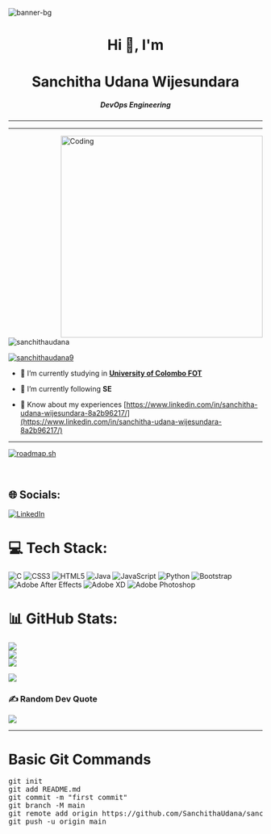 <!--
![0f25e4668c1c7740b5ed41835339d67f](https://user-images.githubusercontent.com/109952575/208571025-226965d0-8021-4824-a507-687eec020c86.gif)
![PNC-Animated-Banners](https://user-images.githubusercontent.com/109952575/208571521-8d1fbe18-2b04-497b-92de-8093c1a752d4.gif)

<h1 align="center">Keep Clam Keep Coading</h1>

-->
<!--
![280074718_1132020747653782_4561003557334403173_n](https://github.com/SanchithaUdana/SanchithaUdana/assets/109952575/38173122-73ff-45c5-9054-96820c9d6f60)
-->
 ![banner-bg](https://user-images.githubusercontent.com/109952575/208571815-e747c4d7-9f88-4486-a1f4-fe7e5d764bcd.gif)



<h1 align="center"><b>Hi 👋, I'm </b></h1>
<h1 align="center"><b>Sanchitha Udana Wijesundara</b></h1>
<h5 align="center">DevOps Engineering</h5>
<hr><hr>

<img align="right" alt="Coding" width="400" src="https://github.com/SanchithaUdana/SanchithaUdana/assets/109952575/783bc97e-69f8-4d4b-a852-8d6beccc15b5">

<p align="left"> <img src="https://komarev.com/ghpvc/?username=sanchithaudana&label=Profile%20views&color=0e75b6&style=flat" alt="sanchithaudana" /> </p>



<p align="left"> <a href="https://twitter.com/sanchithaudana9" target="blank"><img src="https://img.shields.io/twitter/follow/sanchithaudana9?logo=twitter&style=for-the-badge" alt="sanchithaudana9" /></a> </p>

- 🔭 I’m currently studying in **<b><a href=https://tech.cmb.ac.lk/> University of Colombo FOT</a></b>**

- 🌱 I’m currently following **SE**

- 📄 Know about my experiences [https://www.linkedin.com/in/sanchitha-udana-wijesundara-8a2b96217/](https://www.linkedin.com/in/sanchitha-udana-wijesundara-8a2b96217/)
<hr>

[![roadmap.sh](https://api.roadmap.sh/v1-badge/wide/64a7af251dadb37b72b54d28?variant=dark&roadmaps=devops%2Cpython)](https://roadmap.sh)

<!--
<h3 align="left">Connect with me:</h3>
<p align="left">
<a href="https://twitter.com/sanchithaudana9" target="blank"><img align="center" src="https://raw.githubusercontent.com/rahuldkjain/github-profile-readme-generator/master/src/images/icons/Social/twitter.svg" alt="sanchithaudana9" height="30" width="40" /></a>
<a href="https://linkedin.com/in/sanchitha udana wijesundara" target="blank"><img align="center" src="https://raw.githubusercontent.com/rahuldkjain/github-profile-readme-generator/master/src/images/icons/Social/linked-in-alt.svg" alt="sanchitha udana wijesundara" height="30" width="40" /></a>
<a href="https://stackoverflow.com/users/19274732" target="blank"><img align="center" src="https://raw.githubusercontent.com/rahuldkjain/github-profile-readme-generator/master/src/images/icons/Social/stack-overflow.svg" alt="19274732" height="30" width="40" /></a>
<a href="https://fb.com/sanchitha udana wijesundara" target="blank"><img align="center" src="https://raw.githubusercontent.com/rahuldkjain/github-profile-readme-generator/master/src/images/icons/Social/facebook.svg" alt="sanchitha udana wijesundara" height="30" width="40" /></a>
<a href="https://www.hackerrank.com/sanchitha udana" target="blank"><img align="center" src="https://raw.githubusercontent.com/rahuldkjain/github-profile-readme-generator/master/src/images/icons/Social/hackerrank.svg" alt="sanchitha udana" height="30" width="40" /></a>
</p>
-->
<!--

<h3 align="left">Languages and Tools:</h3>
<p align="left"> <a href="https://www.arduino.cc/" target="_blank" rel="noreferrer"> <img src="https://cdn.worldvectorlogo.com/logos/arduino-1.svg" alt="arduino" width="40" height="40"/> </a> <a href="https://getbootstrap.com" target="_blank" rel="noreferrer"> <img src="https://raw.githubusercontent.com/devicons/devicon/master/icons/bootstrap/bootstrap-plain-wordmark.svg" alt="bootstrap" width="40" height="40"/> </a> <a href="https://www.cprogramming.com/" target="_blank" rel="noreferrer"> <img src="https://raw.githubusercontent.com/devicons/devicon/master/icons/c/c-original.svg" alt="c" width="40" height="40"/> </a> <a href="https://www.w3schools.com/css/" target="_blank" rel="noreferrer"> <img src="https://raw.githubusercontent.com/devicons/devicon/master/icons/css3/css3-original-wordmark.svg" alt="css3" width="40" height="40"/> </a> <a href="https://www.w3.org/html/" target="_blank" rel="noreferrer"> <img src="https://raw.githubusercontent.com/devicons/devicon/master/icons/html5/html5-original-wordmark.svg" alt="html5" width="40" height="40"/> </a> <a href="https://www.adobe.com/in/products/illustrator.html" target="_blank" rel="noreferrer"> <img src="https://www.vectorlogo.zone/logos/adobe_illustrator/adobe_illustrator-icon.svg" alt="illustrator" width="40" height="40"/> </a> <a href="https://www.java.com" target="_blank" rel="noreferrer"> <img src="https://raw.githubusercontent.com/devicons/devicon/master/icons/java/java-original.svg" alt="java" width="40" height="40"/> </a> <a href="https://www.linux.org/" target="_blank" rel="noreferrer"> <img src="https://raw.githubusercontent.com/devicons/devicon/master/icons/linux/linux-original.svg" alt="linux" width="40" height="40"/> </a> <a href="https://www.mysql.com/" target="_blank" rel="noreferrer"> <img src="https://raw.githubusercontent.com/devicons/devicon/master/icons/mysql/mysql-original-wordmark.svg" alt="mysql" width="40" height="40"/> </a> <a href="https://www.photoshop.com/en" target="_blank" rel="noreferrer"> <img src="https://raw.githubusercontent.com/devicons/devicon/master/icons/photoshop/photoshop-line.svg" alt="photoshop" width="40" height="40"/> </a> <a href="https://postman.com" target="_blank" rel="noreferrer"> <img src="https://www.vectorlogo.zone/logos/getpostman/getpostman-icon.svg" alt="postman" width="40" height="40"/> </a> <a href="https://www.python.org" target="_blank" rel="noreferrer"> <img src="https://raw.githubusercontent.com/devicons/devicon/master/icons/python/python-original.svg" alt="python" width="40" height="40"/> </a> <a href="https://spring.io/" target="_blank" rel="noreferrer"> <img src="https://www.vectorlogo.zone/logos/springio/springio-icon.svg" alt="spring" width="40" height="40"/> </a> <a href="https://www.adobe.com/products/xd.html" target="_blank" rel="noreferrer"> <img src="https://cdn.worldvectorlogo.com/logos/adobe-xd.svg" alt="xd" width="40" height="40"/> </a>
<a href="https://developer.android.com" target="_blank" rel="noreferrer"> <img src="https://raw.githubusercontent.com/devicons/devicon/master/icons/android/android-original-wordmark.svg" alt="android" width="40" height="40"/> </a> <a href="https://www.w3schools.com/cs/" target="_blank" rel="noreferrer"> <img src="https://raw.githubusercontent.com/devicons/devicon/master/icons/csharp/csharp-original.svg" alt="csharp" width="40" height="40"/> </a> <a href="https://dart.dev" target="_blank" rel="noreferrer"> <img src="https://www.vectorlogo.zone/logos/dartlang/dartlang-icon.svg" alt="dart" width="40" height="40"/> </a> <a href="https://firebase.google.com/" target="_blank" rel="noreferrer"> <img src="https://www.vectorlogo.zone/logos/firebase/firebase-icon.svg" alt="firebase" width="40" height="40"/> </a> <a href="https://flutter.dev" target="_blank" rel="noreferrer"> <img src="https://www.vectorlogo.zone/logos/flutterio/flutterio-icon.svg" alt="flutter" width="40" height="40"/> </a> 
</p>
-->
<!-- GitHub States -->
<br>

## 🌐 Socials:
[![LinkedIn](https://img.shields.io/badge/LinkedIn-%230077B5.svg?logo=linkedin&logoColor=white)](https://linkedin.com/in/sanchitha-udana-wijesundara) 

# 💻 Tech Stack:
![C](https://img.shields.io/badge/c-%2300599C.svg?style=for-the-badge&logo=c&logoColor=white) ![CSS3](https://img.shields.io/badge/css3-%231572B6.svg?style=for-the-badge&logo=css3&logoColor=white) ![HTML5](https://img.shields.io/badge/html5-%23E34F26.svg?style=for-the-badge&logo=html5&logoColor=white) ![Java](https://img.shields.io/badge/java-%23ED8B00.svg?style=for-the-badge&logo=java&logoColor=white) ![JavaScript](https://img.shields.io/badge/javascript-%23323330.svg?style=for-the-badge&logo=javascript&logoColor=%23F7DF1E) ![Python](https://img.shields.io/badge/python-3670A0?style=for-the-badge&logo=python&logoColor=ffdd54) ![Bootstrap](https://img.shields.io/badge/bootstrap-%23563D7C.svg?style=for-the-badge&logo=bootstrap&logoColor=white)![Adobe After Effects](https://img.shields.io/badge/Adobe%20After%20Effects-9999FF.svg?style=for-the-badge&logo=Adobe%20After%20Effects&logoColor=white) ![Adobe XD](https://img.shields.io/badge/Adobe%20XD-470137?style=for-the-badge&logo=Adobe%20XD&logoColor=#FF61F6) ![Adobe Photoshop](https://img.shields.io/badge/adobephotoshop-%2331A8FF.svg?style=for-the-badge&logo=adobephotoshop&logoColor=white)

# 📊 GitHub Stats:
![](https://github-readme-stats.vercel.app/api?username=SanchithaUdana&theme=tokyonight&hide_border=false&include_all_commits=true&count_private=true)<br/>
![](https://github-readme-streak-stats.herokuapp.com/?user=SanchithaUdana&theme=tokyonight&hide_border=false)<br/>
![](https://github-readme-stats.vercel.app/api/top-langs/?username=SanchithaUdana&theme=tokyonight&hide_border=false&include_all_commits=true&count_private=true&layout=compact)

<!-- Proudly created with GPRM ( https://gprm.itsvg.in ) -->
![](https://github-profile-trophy.vercel.app/?username=SanchithaUdana&theme=radical&no-frame=false&no-bg=true&margin-w=4)

### ✍️ Random Dev Quote

![](https://quotes-github-readme.vercel.app/api?type=vetical&theme=tokyonight)
<hr>

<h1>Basic Git Commands</h1>
<pre>
git init
git add README.md
git commit -m "first commit"
git branch -M main
git remote add origin https://github.com/SanchithaUdana/sanchithaudana.github.io.git
git push -u origin main
</pre>





